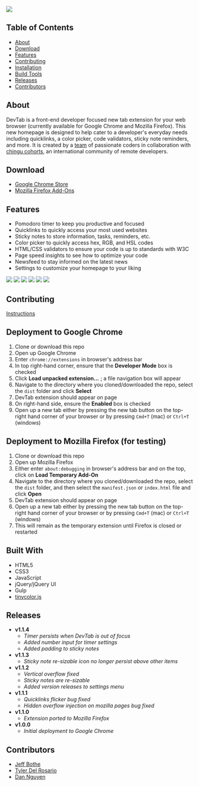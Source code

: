 <img src="dist/assets/img/readme/intro.png">

## Table of Contents
* [About](#about)
* [Download](#download)
* [Features](#features)
* [Contributing](#contributing)
* [Installation](#deployment-to-chrome)
* [Build Tools](#built-with)
* [Releases](#releases)
* [Contributors](#contributors)

## About
DevTab is a front-end developer focused new tab extension for your web browser (currently available for Google Chrome and Mozilla Firefox). This new homepage is designed to help cater to a developer's everyday needs including quicklinks, a color picker, code validators, sticky note reminders, and more. It is created by a  [team](#contributors) of passionate coders in collaboration with [chingu cohorts](https://chingu-cohorts.github.io/chingu-directory/), an international community of remote developers.

## Download
* [Google Chrome Store](https://chrome.google.com/webstore/detail/devtab/alolnmpdpmfhpcaljhaheeoedkfkganm)
* [Mozilla Firefox Add-Ons](https://addons.mozilla.org/en-US/firefox/addon/devtab/)

## Features
* Pomodoro timer to keep you productive and focused
* Quicklinks to quickly access your most used websites
* Sticky notes to store information, tasks, reminders, etc.
* Color picker to quickly access hex, RGB, and HSL codes
* HTML/CSS validators to ensure your code is up to standards with W3C
* Page speed insights to see how to optimize your code
* Newsfeed to stay informed on the latest news
* Settings to customize your homepage to your liking

<img src="dist/assets/img/readme/features.png">
<img src="dist/assets/img/readme/stickynotefeature.png">
<img src="dist/assets/img/readme/colorfeature.png">
<img src="dist/assets/img/readme/toolboxfeatures.png">
<img src="dist/assets/img/readme/newsfeedfeature.png">
<img src="dist/assets/img/readme/settingsfeature.png">


## Contributing
[Instructions](https://github.com/chingu-coders/Voyage2-Turtles-02/blob/master/CONTRIBUTING.md)

## Deployment to Google Chrome
1. Clone or download this repo
2. Open up Google Chrome
3. Enter `chrome://extensions` in browser's address bar
4. In top right-hand corner, ensure that the **Developer Mode** box is checked
5. Click **Load unpacked extension...** ; a file navigation box will appear
6. Navigate to the directory where you cloned/downloaded the repo, select the `dist` folder and click **Select**
7. DevTab extension should appear on page
8. On right-hand side, ensure the **Enabled** box is checked
9. Open up a new tab either by pressing the new tab button on the top-right hand corner of your browser or by pressing `Cmd+T` (mac) or `Ctrl+T` (windows)

## Deployment to Mozilla Firefox (for testing)
1. Clone or download this repo
2. Open up Mozilla Firefox
3. Either enter `about:debugging` in browser's address bar and on the top, click on **Load Temporary Add-On**
4. Navigate to the directory where you cloned/downloaded the repo, select the `dist` folder, and then select the `manifest.json` or `index.html` file and click **Open**
5. DevTab extension should appear on page
6. Open up a new tab either by pressing the new tab button on the top-right hand corner of your browser or by pressing `Cmd+T` (mac) or `Ctrl+T` (windows)
7. This will remain as the temporary extension until Firefox is closed or restarted

## Built With

* HTML5
* CSS3
* JavaScript
* jQuery/jQuery UI
* Gulp
* [tinycolor.js](https://github.com/bgrins/TinyColor)

## Releases
* **v1.1.4**
  * *Timer persists when DevTab is out of focus*
  * *Added number input for timer settings*
  * *Added padding to sticky notes*
* **v1.1.3**
  * *Sticky note re-sizable icon no longer persist above other items*
* **v1.1.2**
  * *Vertical overflow fixed*
  * *Sticky notes are re-sizable*
  * *Added version releases to settings menu*
* **v1.1.1**
  * *Quicklinks flicker bug fixed*
  * *Hidden overflow injection on mozilla pages bug fixed*
* **v1.1.0**
  * *Extension ported to Mozilla Firefox*
* **v1.0.0**
  * *Initial deployment to Google Chrome*


## Contributors

* [Jeff Bothe](https://github.com/jmbothe)
* [Tyler Del Rosario](https://github.com/TylerDelRosario)
* [Dan Nguyen](https://github.com/ziggysauce)
